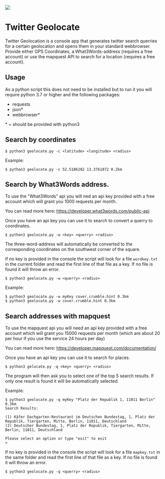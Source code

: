 [<img src="https://img.buymeacoffee.com/button-api/?text=Buy Me A Coffee!&emoji=☕&slug=davidkowalk&button_colour=FF5F5F&font_colour=ffffff&font_family=Arial&outline_colour=000000&coffee_colour=FFDD00">](https://www.buymeacoffee.com/davidkowalk)

# Twitter Geolocate
Twitter Geolocation is a console app that generates twitter search querries for a certain geolocation and opens them in your standard webbrowser. Provide either GPS Coordinates, a What3Words-address (requires a free account) or use the mapquest API to search for a location (requires a free account).

## Usage

As a python script this does not need to be installed but to run it you will require python 3.7 or higher and the following packages:

- requests
- json*
- webbrowser*

\* = should be provided with python3

## Search by coordinates

```
$ python3 geolocate.py -c <latitude> <longitude> <radius>
```

Example:
```
$ python3 geolocate.py -c 52.5186202 13.3761872 0.2km
```

## Search by What3Words address.

To use the "What3Words" api you will ned an api key provided with a free account which will grant you 1000 requests per month.

You can read more here: https://developer.what3words.com/public-api

Once you have an api key you can use it to search to convert a querry to coordinates.

```
$ python3 geolocate.py -w <key> <querry> <radius>
```

The three-word-address will automatically be converted to the corresponding coordinates on the southwest corner of the square.

If no key is provided in the console the script will look for a file `wordkey.txt` in the current folder and read the first line of that file as a key. If no file is found it will throw an error.

```
$ python3 geolocate.py -w <querry> <radius>
```

Example:
```
$ python3 geolocate.py -w myKey cover.crumble.hint 0.3km
$ python3 geolocate.py -w cover.crumble.hint 0.3km
```

## Search addresses with mapquest

To use the mapquest api you will need an api key provided with a free account which will grant you 15000 requests per month (which are about 20 per hour if you use the service 24 hours per day)

You can read more here: https://developer.mapquest.com/documentation/

Once you have an api key you can use it to search for places.

```
$ python3 gelocate.py -q <key> <querry> <radius>
```

The program will then ask you to select one of the top 5 search results. If only one result is found it will be automatically selected.

Example:
```
$ python3 geolocate.py -q myKey "Platz der Republik 1, 11011 Berlin" 0.3km
Search Results:

(1) Käfer Dachgarten-Restaurant im Deutschen Bundestag, 1, Platz der Republik, Tiergarten, Mitte, Berlin, 11011, Deutschland
(2) Deutscher Bundestag, 1, Platz der Republik, Tiergarten, Mitte, Berlin, 11011, Deutschland

Please select an option or type "exit" to exit
>

```

If no key is provided in the console the script will look for a file `mapkey.txt` in the same folder and read the first line of that file as a key. If no file is found it will throw an error.

```
$ python3 geolocate.py -q <querry> <radius>
```
